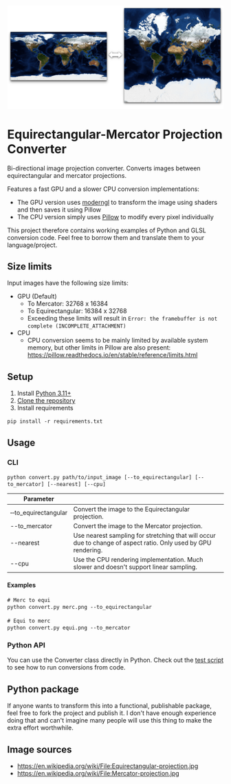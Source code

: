 ![](img/preview.png)

# Equirectangular-Mercator Projection Converter

Bi-directional image projection converter. Converts images between equirectangular and mercator projections.

Features a fast GPU and a slower CPU conversion implementations:

- The GPU version uses [moderngl](https://github.com/moderngl/moderngl) to transform the image using shaders and then saves it using Pillow
- The CPU version simply uses [Pillow](https://github.com/python-pillow/Pillow) to modify every pixel individually

This project therefore contains working examples of Python and GLSL conversion code. Feel free to borrow them and translate them to your language/project.

## Size limits

Input images have the following size limits:

- GPU (Default)
  - To Mercator: 32768 x 16384
  - To Equirectangular: 16384 x 32768
  - Exceeding these limits will result in `Error: the framebuffer is not complete (INCOMPLETE_ATTACHMENT)`
- CPU
  - CPU conversion seems to be mainly limited by available system memory, but other limits in Pillow are also present: https://pillow.readthedocs.io/en/stable/reference/limits.html

## Setup

1. Install [Python 3.11+](https://www.python.org/downloads/)
1. [Clone the repository](https://docs.github.com/en/repositories/creating-and-managing-repositories/cloning-a-repository)
1. Install requirements
```
pip install -r requirements.txt
```

## Usage

### CLI

```shell
python convert.py path/to/input_image [--to_equirectangular] [--to_mercator] [--nearest] [--cpu]
```

| Parameter |  |
| --- | --- |
| &#8209;&#8209;to_equirectangular | Convert the image to the Equirectangular projection. |
| --to_mercator | Convert the image to the Mercator projection. |
| --nearest | Use nearest sampling for stretching that will occur due to change of aspect ratio. Only used by GPU rendering. |
| --cpu | Use the CPU rendering implementation. Much slower and doesn't support linear sampling. |

#### Examples

```shell
# Merc to equi
python convert.py merc.png --to_equirectangular

# Equi to merc
python convert.py equi.png --to_mercator
```

### Python API

You can use the Converter class directly in Python. Check out the [test script](test.py) to see how to run conversions from code.

## Python package

If anyone wants to transform this into a functional, publishable package, feel free to fork the project and publish it. I don't have enough experience doing that and can't imagine many people will use this thing to make the extra effort worthwhile.

## Image sources

- https://en.wikipedia.org/wiki/File:Equirectangular-projection.jpg
- https://en.wikipedia.org/wiki/File:Mercator-projection.jpg